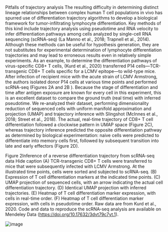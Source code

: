 Pitfalls of trajectory analysis
The resulting difficulty in determining distinct lineage relationships between complex human T cell populations in vivo has spurred use of differentiation trajectory algorithms to develop a biological framework for tumor-infiltrating lymphocyte differentiation. Key methods of this kind include trajectory analysis using pseudotime and RNA velocity to infer differentiation pathways among cells analyzed by single-cell RNA sequencing (scRNA-seq) (La Manno et al., 2018; Trapnell et al., 2014). Although these methods can be useful for hypothesis generation, they are not substitutes for experimental determination of lymphocyte differentiation trajectories and may lead to erroneous results even in relatively simple experiments.
As an example, to determine the differentiation pathways of virus-specific CD8+ T cells, (Kurd et al., 2020) transferred P14 cells—TCR-transgenic CD8+ T cells specific for a LCMV epitope—to wild-type mice. After infection of recipient mice with the acute strain of LCMV Armstrong, the authors isolated donor P14 cells at various time points and performed scRNA-seq (Figures 2A and 2B ). Because the stage of differentiation and time after antigen exposure are known for every cell in this experiment, this is an excellent dataset to compare the ground truth (real time) with inferred pseudotime. We re-analyzed their dataset, performing dimensionality reduction of sequenced cells with uniform manifold approximation and projection (UMAP) and trajectory inference with Slingshot (McInnes et al., 2018; Street et al., 2018). The actual, real-time trajectory of CD8+ T cell differentiation followed a clockwise pattern in UMAP space (Figure 2C), whereas trajectory inference predicted the opposite differentiation pathway as determined by biological experimentation: naive cells were predicted to differentiate into memory cells first, followed by subsequent transition into late and early effectors (Figure 2D).

Figure 2Inference of a reverse differentiation trajectory from scRNA-seq data
Hide caption
(A) TCR-transgenic CD8+ T cells were transferred to mice that were subsequently infected with LCMV Armstrong. At the illustrated time points, cells were sorted and subjected to scRNA-seq.
(B) Expression of T cell differentiation markers at the indicated time points.
(C) UMAP projection of sequenced cells, with an arrow indicating the actual cell differentiation trajectory.
(D) Identical UMAP projection with inferred trajectories.
(E) Heatmap of T cell differentiation marker expression, with cells in real-time order.
(F) Heatmap of T cell differentiation marker expression, with cells in pseudotime order. Raw data are from Kurd et al., 2020.
Code and data to reproduce the scRNA-seq analysis are available on Mendeley Data (https://doi.org/10.17632/3dvt79c7yt.1).

![image](https://user-images.githubusercontent.com/80489022/197236669-959aa279-481b-4c49-b2a5-f09b7b228780.png)
